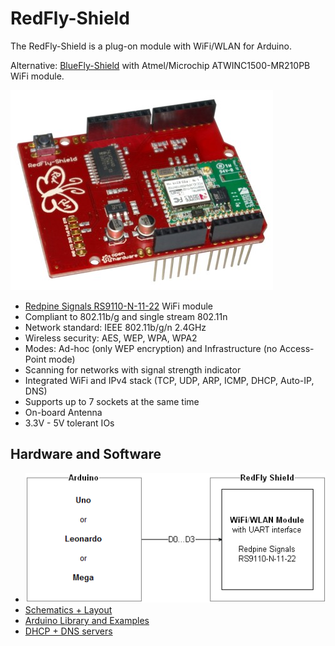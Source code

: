 # RedFly-Shield
The RedFly-Shield is a plug-on module with WiFi/WLAN for Arduino.

Alternative: [BlueFly-Shield](https://github.com/watterott/BlueFly-Shield) with Atmel/Microchip ATWINC1500-MR210PB WiFi module.

![RedFly-Shield](https://github.com/watterott/RedFly-Shield/raw/master/hardware/RedFly-Shield_v13.jpg)

* [Redpine Signals RS9110-N-11-22](http://www.redpinesignals.com/Modules/Internet_of_Things/Connection_Family/RS-9110-N-11-22.php) WiFi module
* Compliant to 802.11b/g and single stream 802.11n
* Network standard: IEEE 802.11b/g/n 2.4GHz
* Wireless security: AES, WEP, WPA, WPA2
* Modes: Ad-hoc (only WEP encryption) and Infrastructure (no Access-Point mode)
* Scanning for networks with signal strength indicator
* Integrated WiFi and IPv4 stack (TCP, UDP, ARP, ICMP, DHCP, Auto-IP, DNS)
* Supports up to 7 sockets at the same time
* On-board Antenna
* 3.3V - 5V tolerant IOs


## Hardware and Software
* ![RedFly-Shield hardware dia](https://github.com/watterott/RedFly-Shield/raw/master/hardware/hw_dia.png)
* [Schematics + Layout](https://github.com/watterott/RedFly-Shield/tree/master/hardware)
* [Arduino Library and Examples](https://github.com/watterott/Arduino-Libs)
* [DHCP + DNS servers](https://github.com/pkulchenko/DHCPLite/)
